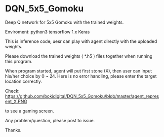 # DQN_5x5_Gomoku
Deep Q network for 5x5 Gomoku with the trained weights. 

Enviroment:
python3
tensorflow 1.x
Keras

This is inference code, uesr can play with agent directly with the uploaded weights.

Please download the trained weights ( *.h5 ) files together when running this program.

When program started, agent will put first stone (X), then user can input his/her choice by 0 ~ 24.
Here is no error handling, please enter the target location correctly.

Check:
https://github.com/bokidigital/DQN_5x5_Gomoku/blob/master/agent_represent_X.PNG

to see a gaming screen.

Any problem/question, please post to issue.

Thanks.

